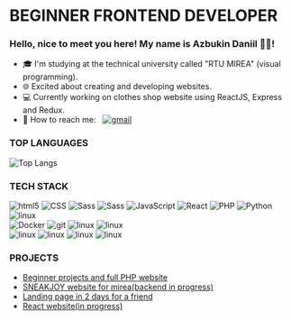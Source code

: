 # BEGINNER FRONTEND DEVELOPER
### Hello, nice to meet you here! My name is Azbukin Daniil 👋🏻!

- 🎓 I'm studying at the technical university called "RTU MIREA" (visual programming).
- 🌐 Excited about creating and developing websites.
- 💻 Currently working on clothes shop website using ReactJS, Express and Redux.
- 💬 How to reach me: &nbsp; <a href="mailto:azbukin2003@gmail.com"><img alt="gmail" src="https://img.shields.io/badge/Gmail-EA4335?style=for-the-badge&logo=gmail&logoColor=white" /></a>

### TOP LANGUAGES <br />
![Top Langs](https://github-readme-stats.vercel.app/api/top-langs/?username=MalakaVoid&layout=compact&exclude_repo=LifeLine,UIBarbershop,Resume,Kursovaia-Ants,my-projects,Note-TG_bot-cassandra,ModelingSystemsLabs,MobileAppsMirea)

### TECH STACK
<p>
  <img alt="html5" src="https://img.shields.io/badge/-HTML5-E34F26?style=flat-square&logo=html5&logoColor=white" />
  <img alt="CSS" src="https://img.shields.io/badge/CSS%20-%231572B6.svg?style=flat-square&logo=css3&logoColor=white" />
  <img alt="Sass" src="https://img.shields.io/badge/Sass-CC6699?style=flat-square&logo=sass&logoColor=white" />
  <img alt="Sass" src="https://img.shields.io/badge/TailwindCSS-06B6D4?style=flat-square&logo=tailwindcss&logoColor=white" />
  <img alt="JavaScript" src="https://img.shields.io/badge/JavaScript%20-%23F7DF1E.svg?style=flat-square&logo=javascript&logoColor=black" />
  <img alt="React" src="https://img.shields.io/badge/-React-45b8d8?style=flat-square&logo=react&logoColor=white" />
  <!--   <img alt="redux" src="https://img.shields.io/badge/-Redux-764ABC?style=flat-square&logo=redux&logoColor=white" /> -->
  <img alt="PHP" src="https://img.shields.io/badge/php-777BB4?style=flat-square&logo=php&logoColor=white" />
  <img alt="Python" src="https://img.shields.io/badge/Python%20-%2314354C.svg?style=flat-square&logo=python&logoColor=white" />
  <img alt="linux" src="https://img.shields.io/badge/jQuery-0769AD?style=flat-square&logo=jquery&logoColor=white" />
<br />
  <img alt="Docker" src="https://img.shields.io/badge/-Docker-46a2f1?style=flat-square&logo=docker&logoColor=white" />
  <img alt="git" src="https://img.shields.io/badge/-Git-F05032?style=flat-square&logo=git&logoColor=white" />
  <img alt="linux" src="https://img.shields.io/badge/Linux-FCC624?style=flat-square&logo=linux&logoColor=black" />
  <img alt="linux" src="https://img.shields.io/badge/Visual Studio Code-007ACC?style=flat-square&logo=visualstudiocode&logoColor=white" />
  <br />
  <img alt="linux" src="https://img.shields.io/badge/MySQL-4479A1?style=flat-square&logo=mysql&logoColor=white" />
  <img alt="linux" src="https://img.shields.io/badge/PostgreSQL-4169E1?style=flat-square&logo=postgresql&logoColor=white" />
  <img alt="linux" src="https://img.shields.io/badge/MicrosoftSQLServer-CC2927?style=flat-square&logo=microsoftsqlserver&logoColor=white" />
  <img alt="linux" src="https://img.shields.io/badge/MongoDB-47A248?style=flat-square&logo=mongodb&logoColor=white" />
<!--   <img alt="angular" src="https://img.shields.io/badge/-Angular-DD0031?style=flat-square&logo=angular&logoColor=white" /> -->
<!--   <img alt="npm" src="https://img.shields.io/badge/-NPM-CB3837?style=flat-square&logo=npm&logoColor=white" /> -->
<!--   <img alt="Nodejs" src="https://img.shields.io/badge/-Nodejs-43853d?style=flat-square&logo=Node.js&logoColor=white" /> -->
</p>

### PROJECTS
- <a href="https://github.com/MalakaVoid/Sites">Beginner projects and full PHP website</a>
- <a href="https://github.com/MalakaVoid/SNEAKJOY-site">SNEAKJOY website for mirea(backend in progress)</a>
- <a href="https://github.com/MalakaVoid/GarbigeTakerSite">Landing page in 2 days for a friend</a>
- <a href="https://github.com/MalakaVoid/React_Drop_App">React website(in progress)</a>
